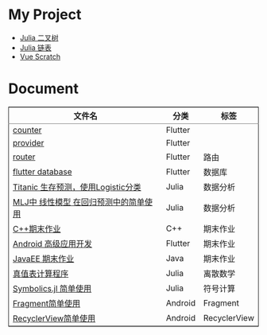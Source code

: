 

# My Project

-   [Julia 二叉树](https://github.com/nesteiner/BinaryTree.jl)
-   [Julia 链表](https://github.com/nesteiner/LinkedList.jl)
-   [Vue Scratch](https://github.com/nesteiner/scratch)


# Document

<table border="2" cellspacing="0" cellpadding="6" rules="groups" frame="hsides">


<colgroup>
<col  class="org-left" />

<col  class="org-left" />

<col  class="org-left" />
</colgroup>
<thead>
<tr>
<th scope="col" class="org-left">文件名</th>
<th scope="col" class="org-left">分类</th>
<th scope="col" class="org-left">标签</th>
</tr>
</thead>

<tbody>
<tr>
<td class="org-left"><a href="./html/counter.html">counter</a></td>
<td class="org-left">Flutter</td>
<td class="org-left">&#xa0;</td>
</tr>


<tr>
<td class="org-left"><a href="./html/provider.html">provider</a></td>
<td class="org-left">Flutter</td>
<td class="org-left">&#xa0;</td>
</tr>


<tr>
<td class="org-left"><a href="./html/router.html">router</a></td>
<td class="org-left">Flutter</td>
<td class="org-left">路由</td>
</tr>


<tr>
<td class="org-left"><a href="./html/flutter_database.html">flutter database</a></td>
<td class="org-left">Flutter</td>
<td class="org-left">数据库</td>
</tr>


<tr>
<td class="org-left"><a href="./html/titanic.html">Titanic 生存预测，使用Logistic分类</a></td>
<td class="org-left">Julia</td>
<td class="org-left">数据分析</td>
</tr>


<tr>
<td class="org-left"><a href="./html/linear_model.html">MLJ中 线性模型 在回归预测中的简单使用</a></td>
<td class="org-left">Julia</td>
<td class="org-left">数据分析</td>
</tr>


<tr>
<td class="org-left"><a href="./html/cppwork.html">C++期末作业</a></td>
<td class="org-left">C++</td>
<td class="org-left">期末作业</td>
</tr>


<tr>
<td class="org-left"><a href="./html/flutter-work.html">Android 高级应用开发</a></td>
<td class="org-left">Flutter</td>
<td class="org-left">期末作业</td>
</tr>


<tr>
<td class="org-left"><a href="./html/javaee.html">JavaEE 期末作业</a></td>
<td class="org-left">Java</td>
<td class="org-left">期末作业</td>
</tr>


<tr>
<td class="org-left"><a href="./html/parse-logic.html">真值表计算程序</a></td>
<td class="org-left">Julia</td>
<td class="org-left">离散数学</td>
</tr>


<tr>
<td class="org-left"><a href="./html/symbolics.html">Symbolics.jl 简单使用</a></td>
<td class="org-left">Julia</td>
<td class="org-left">符号计算</td>
</tr>


<tr>
<td class="org-left"><a href="./html/fragment.html">Fragment简单使用</a></td>
<td class="org-left">Android</td>
<td class="org-left">Fragment</td>
</tr>


<tr>
<td class="org-left"><a href="./html/recycler-view.html">RecyclerView简单使用</a></td>
<td class="org-left">Android</td>
<td class="org-left">RecyclerView</td>
</tr>
</tbody>
</table>

